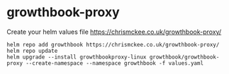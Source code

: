 # growthbook-proxy

Create your helm values file <https://chrismckee.co.uk/growthbook-proxy/>

```shell
helm repo add growthbook https://chrismckee.co.uk/growthbook-proxy/
helm repo update
helm upgrade --install growthbookproxy-linux growthbook/growthbook-proxy --create-namespace --namespace growthbook -f values.yaml
```
